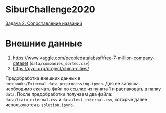 # SiburChallenge2020

[Задача 2. Сопоставление названий](https://sibur.ai-community.com/competitions/4/tasks/12)

# Внешние данные

1. https://www.kaggle.com/peopledatalabssf/free-7-million-company-dataset (`data/companies_sorted.csv`)
2. https://pypi.org/project/china-cities/

Предобработка внешних данных в `notebooks/External_data_preprocessing.ipynb`. Для ее запуска необходимо скачать файл по ссылке из пункта 1 и распаковать в папку `data`. После предобработки получаем два файла: `data/train_external.csv` и `data/test_external.csv`, которые далее используются в `solution.ipynb`.
